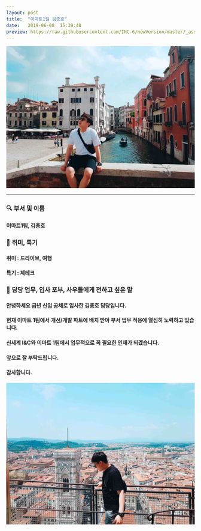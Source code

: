 ```yaml
---
layout: post
title:  "이마트1팀 김종호"
date:   2019-06-08  15:39:40
preview: https://raw.githubusercontent.com/INC-6/newVersion/master/_asset/%EB%8F%99%EA%B8%B0%EC%82%AC%EC%A7%84/191908.jpg
---
```


![Picture 1](https://raw.githubusercontent.com/INC-6/INC-6.github.io/master/_asset/%EC%85%80%EC%B9%B4/%EC%A2%85%ED%98%B8.jpg)

---

### 🔍 **부서 및 이름**

#### 이마트1팀, 김종호

### 🔔 **취미, 특기**

#### 취미 : 드라이브, 여행
     
#### 특기 : 제테크
        
### 🔔 **담당 업무, 입사 포부, 사우들에게 전하고 싶은 말**
    
#### 안녕하세요 금년 신입 공채로 입사한 김종호 담당입니다.
    
#### 현재 이마트 1팀에서 개선/개발 파트에 배치 받아 부서 업무 적응에 열심히 노력하고 있습니다.
    
#### 신세계 I&C와 이마트 1팀에서 업무적으로 꼭 필요한 인재가 되겠습니다.
     
#### 앞으로 잘 부탁드립니다.
 
#### 감사합니다.

![Picture 1](https://raw.githubusercontent.com/INC-6/INC-6.github.io/master/_asset/%EC%85%80%EC%B9%B4/%EC%A2%85%ED%98%B82.jpg)
